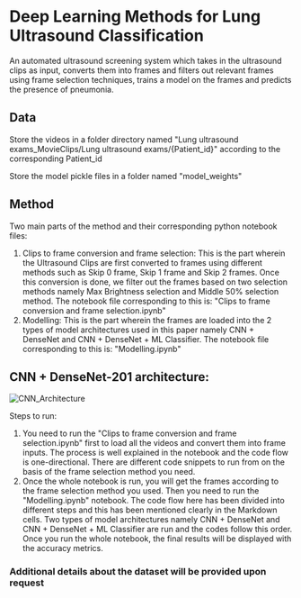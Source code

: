 # Deep Learning Methods for Lung Ultrasound Classification
An automated ultrasound screening system which takes in the ultrasound clips as input, converts them into frames and filters out relevant frames using frame selection techniques, trains a model on the frames and predicts the presence of pneumonia.

## Data
Store the videos in a folder directory named "Lung ultrasound exams_MovieClips/Lung ultrasound exams/{Patient_id}" according to the corresponding Patient_id

Store the model pickle files in a folder named "model_weights"

## Method
Two main parts of the method and their corresponding python notebook files:
1. Clips to frame conversion and frame selection:
This is the part wherein the Ultrasound Clips are first converted to frames using different methods such as Skip 0 frame, Skip 1 frame and Skip 2 frames. Once this conversion is done, we filter out the frames based on two selection methods namely Max Brightness selection and Middle 50% selection method. 
The notebook file corresponding to this is:
"Clips to frame conversion and frame selection.ipynb"
2. Modelling:
This is the part wherein the frames are loaded into the 2 types of model architectures used in this paper namely CNN + DenseNet and CNN + DenseNet + ML Classifier. 
The notebook file corresponding to this is:
"Modelling.ipynb"

## CNN + DenseNet-201 architecture:
![CNN_Architecture](https://github.com/user-attachments/assets/0469f010-d337-45cd-b50b-5e4ad9bc402a)

Steps to run:
1. You need to run the "Clips to frame conversion and frame selection.ipynb" first to load all the videos and convert them into frame inputs. The process is well explained in the notebook and the code flow is one-directional. There are different code snippets to run from on the basis of the frame selection method you need.
2. Once the whole notebook is run, you will get the frames according to the frame selection method you used. Then you need to run the "Modelling.ipynb" notebook. The code flow here has been divided into different steps and this has been mentioned clearly in the Markdown cells. Two types of model architectures namely CNN + DenseNet and CNN + DenseNet + ML Classifier are run and the codes follow this order. Once you run the whole notebook, the final results will be displayed with the accuracy metrics.

### Additional details about the dataset will be provided upon request
